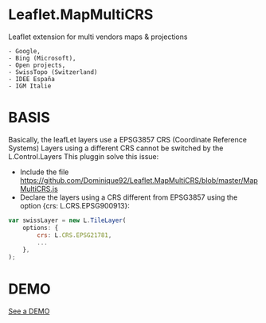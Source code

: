 # Leaflet.MapMultiCRS
Leaflet extension for multi vendors maps & projections
```
- Google,
- Bing (Microsoft),
- Open projects,
- SwissTopo (Switzerland)
- IDEE España
- IGM Italie
```

BASIS
=====
Basically, the leafLet layers use a EPSG3857 CRS (Coordinate Reference Systems)
Layers using a different CRS cannot be switched by the L.Control.Layers
This pluggin solve this issue:
- Include the file https://github.com/Dominique92/Leaflet.MapMultiCRS/blob/master/MapMultiCRS.js
- Declare the layers using a CRS different from EPSG3857 using the option {crs: L.CRS.EPSG900913}:
```javascript
var swissLayer = new L.TileLayer(
	options: {
		crs: L.CRS.EPSG21781,
		...
	},
);
```

DEMO
====
[See a DEMO](http://dominique92.github.io/MyLeaflet/github.com/Dominique92/Leaflet.MapMultiCRS/)
